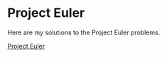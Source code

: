 # Project Euler 

Here are my solutions to the Project Euler problems.

[Project Euler](https://projecteuler.net)
 
